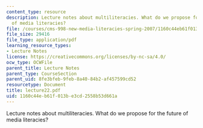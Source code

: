 ```yaml
---
content_type: resource
description: Lecture notes about multiliteracies. What do we propose for the future
  of media literacies?
file: /courses/cms-998-new-media-literacies-spring-2007/1160c44eb61f013be3cd2558b53d661a_lecture22.pdf
file_size: 29416
file_type: application/pdf
learning_resource_types:
- Lecture Notes
license: https://creativecommons.org/licenses/by-nc-sa/4.0/
ocw_type: OCWFile
parent_title: Lecture Notes
parent_type: CourseSection
parent_uid: 8fe3bfeb-9feb-8a40-84b2-af457599cd52
resourcetype: Document
title: lecture22.pdf
uid: 1160c44e-b61f-013b-e3cd-2558b53d661a
---
```

Lecture notes about multiliteracies. What do we propose for the future of media literacies?